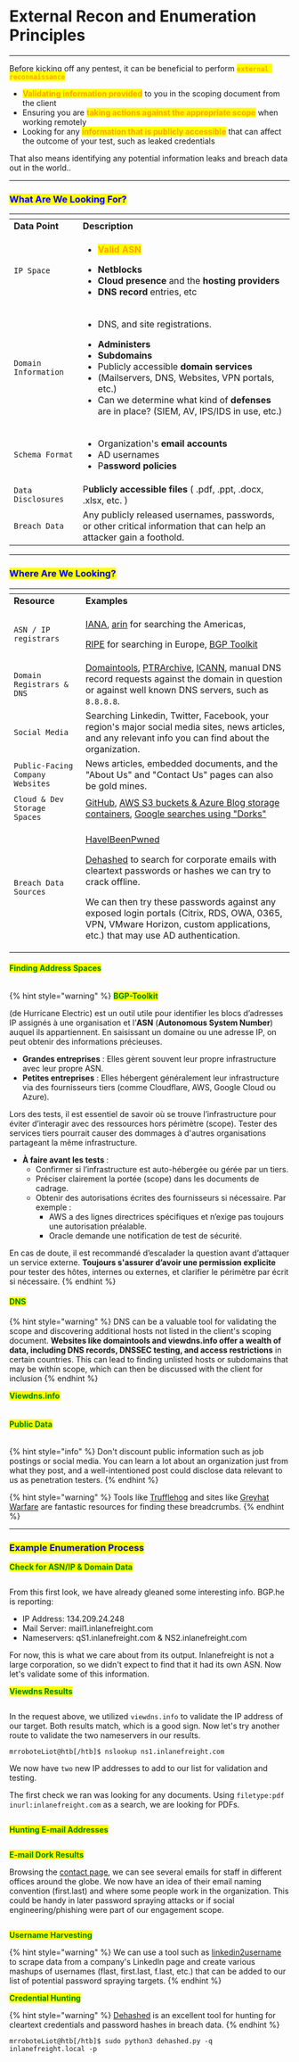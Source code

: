 # External Recon and Enumeration Principles

***

Before kicking off any pentest, it can be beneficial to perform <mark style="color:orange;">**`external reconnaissance`**</mark>&#x20;

* <mark style="color:orange;">**Validating information provided**</mark> to you in the scoping document from the client
* Ensuring you are <mark style="color:orange;">**taking actions against the appropriate scope**</mark> when working remotely
* Looking for any <mark style="color:orange;">**information that is publicly accessible**</mark> that can affect the outcome of your test, such as leaked credentials

That also means identifying any potential information leaks and breach data out in the world..

***

### <mark style="color:blue;">What Are We Looking For?</mark>

<table data-header-hidden data-full-width="true"><thead><tr><th></th><th></th></tr></thead><tbody><tr><td><strong>Data Point</strong></td><td><strong>Description</strong></td></tr><tr><td><code>IP Space</code></td><td><ul><li><mark style="color:orange;"><strong>Valid ASN</strong></mark> </li></ul><ul><li><strong>Netblocks</strong> </li><li><strong>Cloud presence</strong> and the <strong>hosting providers</strong></li><li><strong>DNS record</strong> entries, etc</li></ul></td></tr><tr><td><code>Domain Information</code></td><td><ul><li>DNS, and site registrations. </li></ul><ul><li><strong>Administers</strong> </li><li><strong>Subdomains</strong> </li><li> Publicly accessible <strong>domain services</strong> </li><li> (Mailservers, DNS, Websites, VPN portals, etc.)</li><li> Can we determine what kind of <strong>defenses</strong> are in place? (SIEM, AV, IPS/IDS in use, etc.)</li></ul></td></tr><tr><td><code>Schema Format</code></td><td><ul><li> Organization's <strong>email accounts</strong></li><li>AD usernames</li><li> P<strong>assword policies</strong></li></ul></td></tr><tr><td><code>Data Disclosures</code></td><td>P<strong>ublicly accessible files</strong> ( .pdf, .ppt, .docx, .xlsx, etc. ) </td></tr><tr><td><code>Breach Data</code></td><td>Any publicly released usernames, passwords, or other critical information that can help an attacker gain a foothold.</td></tr></tbody></table>

***

### <mark style="color:blue;">Where Are We Looking?</mark>

<table data-header-hidden data-full-width="true"><thead><tr><th></th><th></th></tr></thead><tbody><tr><td><strong>Resource</strong></td><td><strong>Examples</strong></td></tr><tr><td><code>ASN / IP registrars</code></td><td><p><a href="https://www.iana.org/">IANA</a>, <a href="https://www.arin.net/">arin</a> for searching the Americas,</p><p><a href="https://www.ripe.net/">RIPE</a> for searching in Europe, <a href="https://bgp.he.net/">BGP Toolkit</a></p></td></tr><tr><td><code>Domain Registrars &#x26; DNS</code></td><td><a href="https://www.domaintools.com/">Domaintools</a>, <a href="http://ptrarchive.com/">PTRArchive</a>, <a href="https://lookup.icann.org/lookup">ICANN</a>, manual DNS record requests against the domain in question or against well known DNS servers, such as <code>8.8.8.8</code>.</td></tr><tr><td><code>Social Media</code></td><td>Searching Linkedin, Twitter, Facebook, your region's major social media sites, news articles, and any relevant info you can find about the organization.</td></tr><tr><td><code>Public-Facing Company Websites</code></td><td>News articles, embedded documents, and the "About Us" and "Contact Us" pages can also be gold mines.</td></tr><tr><td><code>Cloud &#x26; Dev Storage Spaces</code></td><td><a href="https://github.com/">GitHub</a>, <a href="https://grayhatwarfare.com/">AWS S3 buckets &#x26; Azure Blog storage containers</a>, <a href="https://www.exploit-db.com/google-hacking-database">Google searches using "Dorks"</a></td></tr><tr><td><code>Breach Data Sources</code></td><td><p><a href="https://haveibeenpwned.com/">HaveIBeenPwned</a> </p><p></p><p><a href="https://www.dehashed.com/">Dehashed</a> to search for corporate emails with cleartext passwords or hashes we can try to crack offline. </p><p></p><p>We can then try these passwords against any exposed login portals (Citrix, RDS, OWA, 0365, VPN, VMware Horizon, custom applications, etc.) that may use AD authentication.</p></td></tr></tbody></table>

#### <mark style="color:green;">Finding Address Spaces</mark>

<figure><img src="../../.gitbook/assets/bgp-toolkit (1).png" alt=""><figcaption></figcaption></figure>

{% hint style="warning" %}
<mark style="color:green;">**BGP-Toolkit**</mark>&#x20;

(de Hurricane Electric) est un outil utile pour identifier les blocs d’adresses IP assignés à une organisation et l’**ASN** (**Autonomous System Number**) auquel ils appartiennent. En saisissant un domaine ou une adresse IP, on peut obtenir des informations précieuses.

* **Grandes entreprises** : Elles gèrent souvent leur propre infrastructure avec leur propre ASN.
* **Petites entreprises** : Elles hébergent généralement leur infrastructure via des fournisseurs tiers (comme Cloudflare, AWS, Google Cloud ou Azure).

Lors des tests, il est essentiel de savoir où se trouve l’infrastructure pour éviter d’interagir avec des ressources hors périmètre (scope). Tester des services tiers pourrait causer des dommages à d'autres organisations partageant la même infrastructure.

* **À faire avant les tests** :
  * Confirmer si l’infrastructure est auto-hébergée ou gérée par un tiers.
  * Préciser clairement la portée (scope) dans les documents de cadrage.
  * Obtenir des autorisations écrites des fournisseurs si nécessaire. Par exemple :
    * AWS a des lignes directrices spécifiques et n’exige pas toujours une autorisation préalable.
    * Oracle demande une notification de test de sécurité.

En cas de doute, il est recommandé d’escalader la question avant d’attaquer un service externe. **Toujours s'assurer d’avoir une permission explicite** pour tester des hôtes, internes ou externes, et clarifier le périmètre par écrit si nécessaire.
{% endhint %}

#### <mark style="color:green;">DNS</mark>

{% hint style="warning" %}
DNS can be a valuable tool for validating the scope and discovering additional hosts not listed in the client's scoping document. **Websites like domaintools and viewdns.info offer a wealth of data, including DNS records, DNSSEC testing, and access restrictions** in certain countries. This can lead to finding unlisted hosts or subdomains that may be within scope, which can then be discussed with the client for inclusion
{% endhint %}

<mark style="color:green;">**Viewdns.info**</mark>

<figure><img src="../../.gitbook/assets/viewdnsinfo.webp" alt=""><figcaption></figcaption></figure>

#### <mark style="color:green;">Public Data</mark>

<figure><img src="../../.gitbook/assets/spjob2.webp" alt=""><figcaption></figcaption></figure>

{% hint style="info" %}
Don't discount public information such as job postings or social media. You can learn a lot about an organization just from what they post, and a well-intentioned post could disclose data relevant to us as penetration testers.
{% endhint %}

{% hint style="warning" %}
Tools like [Trufflehog](https://github.com/trufflesecurity/truffleHog) and sites like [Greyhat Warfare](https://buckets.grayhatwarfare.com/) are fantastic resources for finding these breadcrumbs.
{% endhint %}

***

### <mark style="color:blue;">Example Enumeration Process</mark>

<mark style="color:green;">**Check for ASN/IP & Domain Data**</mark>

<figure><img src="../../.gitbook/assets/BGPhe-inlane.webp" alt=""><figcaption></figcaption></figure>

From this first look, we have already gleaned some interesting info. BGP.he is reporting:

* IP Address: 134.209.24.248
* Mail Server: mail1.inlanefreight.com
* Nameservers: qS1.inlanefreight.com & NS2.inlanefreight.com

For now, this is what we care about from its output. Inlanefreight is not a large corporation, so we didn't expect to find that it had its own ASN. Now let's validate some of this information.

<mark style="color:green;">**Viewdns Results**</mark>

<figure><img src="../../.gitbook/assets/image (144).png" alt=""><figcaption></figcaption></figure>

In the request above, we utilized `viewdns.info` to validate the IP address of our target. Both results match, which is a good sign. Now let's try another route to validate the two nameservers in our results.

```shell-session
mrroboteLiot@htb[/htb]$ nslookup ns1.inlanefreight.com
```

We now have `two` new IP addresses to add to our list for validation and testing.&#x20;

The first check we ran was looking for any documents. Using `filetype:pdf inurl:inlanefreight.com` as a search, we are looking for PDFs.

<figure><img src="../../.gitbook/assets/google-dorks.webp" alt=""><figcaption></figcaption></figure>

<mark style="color:green;">**Hunting E-mail Addresses**</mark>

<figure><img src="../../.gitbook/assets/intext-dork.webp" alt=""><figcaption></figcaption></figure>

<mark style="color:green;">**E-mail Dork Results**</mark>

Browsing the [contact page](https://www.inlanefreight.com/index.php/contact/), we can see several emails for staff in different offices around the globe. We now have an idea of their email naming convention (first.last) and where some people work in the organization. This could be handy in later password spraying attacks or if social engineering/phishing were part of our engagement scope.

<figure><img src="../../.gitbook/assets/ilfreightemails.webp" alt=""><figcaption></figcaption></figure>

<mark style="color:green;">**Username Harvesting**</mark>

{% hint style="warning" %}
We can use a tool such as [linkedin2username](https://github.com/initstring/linkedin2username) to scrape data from a company's LinkedIn page and create various mashups of usernames (flast, first.last, f.last, etc.) that can be added to our list of potential password spraying targets.
{% endhint %}

<mark style="color:green;">**Credential Hunting**</mark>

{% hint style="warning" %}
[Dehashed](http://dehashed.com/) is an excellent tool for hunting for cleartext credentials and password hashes in breach data.&#x20;
{% endhint %}

```shell-session
mrroboteLiot@htb[/htb]$ sudo python3 dehashed.py -q inlanefreight.local -p
```
